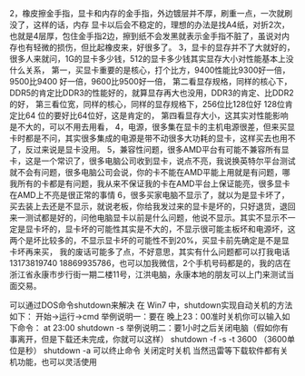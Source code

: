 2，橡皮擦金手指，显卡和内存的金手指，外边镀层并不厚，刷重一点，一次就刷没了，这样的话，内存 显卡以后会不稳定的，理想的办法是找A4纸，对折2次，也就是4层厚，包住金手指2边，擦到纸不会发黑就表示金手指不脏了，虽说对内存也有轻微的损伤，但比起橡皮来，好很多了。 3，显卡的显存并不了大就好的，很多人来就问，1G的显卡多少钱，512的显卡多少钱其实显存大小对性能基本上没什么关系， 第一，买显卡重要的是核心，打个比方，9400性能比9300好一倍，9500比9400 好一倍，9600比9500好一倍， 第二看显存规格，同样的核心下，DDR5的肯定比DDR3的性能好的，就算显存再大也没用，DDR3的肯定、比DDR2的好， 第三看位宽，同样的核心，同样的显存规格下，256位比128位好 128位肯定比64 位的要好比64位好，这是肯定的， 第四看显存大小，这其实对性能影响是不大的，可以不用去用看， 4，电源，很多集在显卡的主机电源很差，但来买显卡时都是不问，其实很多集成的电源是带不动很多大功耗的显卡，这样买去也用不了，反过来说是显卡没用。 5，兼容性问题，很多AMD平台有可能不兼容所有显卡，这是一个常识了，很多电脑公司收到显卡，说点不亮，我说换英特尔平台测试就不会有问题，很多电脑公司会说，你的卡不能在AMD平能上用就是有问题，哪我所有的卡都是有问题，我从来不保证我的卡在AMD平台上保证能亮，很多显卡在AMD上不亮是很正常的事情 6，很多买家电脑不显示了，就以为是显卡坏了，买去装上去还是不显示，就说老板，你给我发过来的显卡是坏的，只好退货，退回来一测试都是好的，问他电脑显卡以前是什么问题，他说不显示。其实不显示不一定是显卡坏的，显卡坏的可能性其实是不大的，不显示很可能主板坏和电源坏，这两个是坏比较多的，不显示显卡坏的可能性不到20%，买显卡前先确定是不是显卡坏再来买， 我的废话可能多了点，不好意思，其实有什么问题都可以打我电话13173819740 18869935786，也可以加我微信，2个手机号码都是的，我的店在浙江省永康市步行街一期二楼11号，江洪电脑，永康本地的朋友可以上门来测试当面交易。



可以通过DOS命令shutdown来解决
在 Win7 中，shutdown实现自动关机的方法如下：
开始->运行->cmd
举例说明一：要在 晚上23：00准时关机你可以输入如下命令：
at 23:00 shutdown  -s
举例说明二：要1小时之后关闭电脑（假如你有事离开，但是下载还未完成，你就可以这样）
shutdown -f -s -t 3600  （3600单位是秒）
shutdown -a 可以终止命令 关闭定时关机
当然迅雷等下载软件都有关机功能，也可以灵活使用
